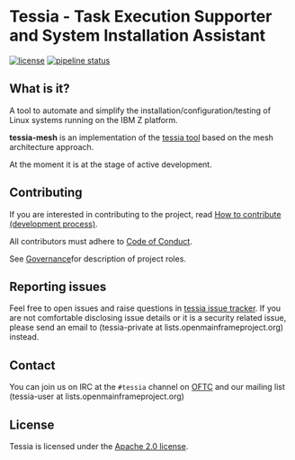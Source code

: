 <!--
Copyright 2021 IBM Corp.

Licensed under the Apache License, Version 2.0 (the "License");
you may not use this file except in compliance with the License.
You may obtain a copy of the License at

   http://www.apache.org/licenses/LICENSE-2.0

Unless required by applicable law or agreed to in writing, software
distributed under the License is distributed on an "AS IS" BASIS,
WITHOUT WARRANTIES OR CONDITIONS OF ANY KIND, either express or implied.
See the License for the specific language governing permissions and
limitations under the License.
-->
# Tessia - Task Execution Supporter and System Installation Assistant

[![license](https://img.shields.io/badge/license-Apache%202.0-blue)](https://gitlab.com/tessia-project/tessia-mesh/-/blob/master/LICENSE)
[![pipeline status](https://img.shields.io/gitlab/pipeline/tessia-project/tessia)](https://gitlab.com/tessia-project/tessia-mesh/)

## What is it?

A tool to automate and simplify the installation/configuration/testing of Linux systems running on the IBM Z platform.

**tessia-mesh** is an implementation of the [tessia tool](https://gitlab.com/tessia-project/tessia) based on the mesh architecture approach.

At the moment it is at the stage of active development.

## Contributing

If you are interested in contributing to the project, read [How to contribute (development process)](doc/developers/contributing.md).

All contributors must adhere to [Code of Conduct](CODE_OF_CONDUCT.md).

See [Governance](GOVERNANCE.md)for description of project roles.

## Reporting issues

Feel free to open issues and raise questions in [tessia issue tracker](https://gitlab.com/tessia-project/tessia-mesh/-/issues). If you are not comfortable disclosing issue details or it is a security related issue, please send an email to (tessia-private at lists.openmainframeproject.org) instead.

## Contact

You can join us on IRC at the `#tessia` channel on [OFTC](http://www.oftc.net) and our mailing list (tessia-user at lists.openmainframeproject.org)

## License

Tessia is licensed under the [Apache 2.0 license](LICENSE).